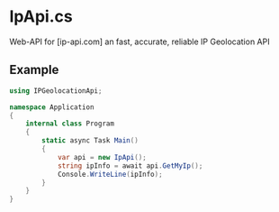 # IpApi.cs
Web-API for [ip-api.com] an fast, accurate, reliable IP Geolocation API

## Example
```cs
using IPGeolocationApi;

namespace Application
{
    internal class Program
    {
        static async Task Main()
        {
            var api = new IpApi();
            string ipInfo = await api.GetMyIp();
            Console.WriteLine(ipInfo);
        }
    }
}
```
